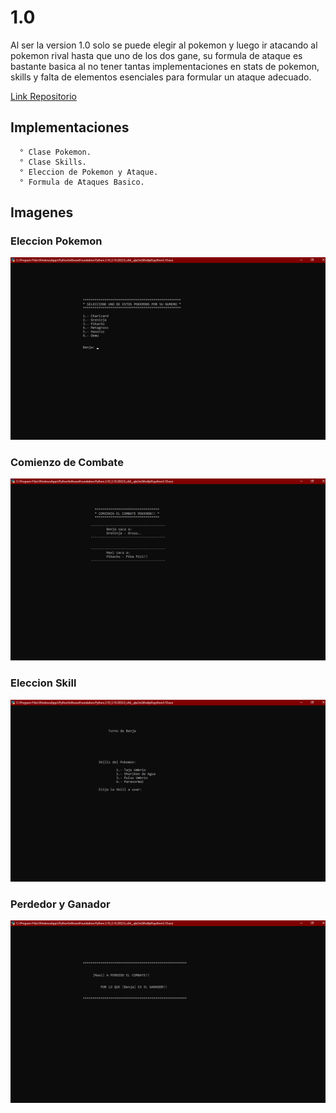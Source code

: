# 1.0
Al ser la version 1.0 solo se puede elegir al pokemon y luego ir atacando al pokemon rival hasta que uno de los dos gane,
su formula de ataque es bastante basica al no tener tantas implementaciones en stats de pokemon, skills y falta de elementos
esenciales para formular un ataque adecuado.

[Link Repositorio](https://github.com/arratiabenjamin/combatePokemon/commit/47ada3d21575ebc37440c487b9cff9c0e0a11fa6)


## Implementaciones
      ° Clase Pokemon.
      ° Clase Skills.
      ° Eleccion de Pokemon y Ataque.
      ° Formula de Ataques Basico.


## Imagenes

### Eleccion Pokemon
![Screenshot](Img/EleccionPokemon.png)
### Comienzo de Combate
![Screenshot](Img/ComienzoCombate.png)
### Eleccion Skill
![Screenshot](Img/EleccionSkill.png)
### Perdedor y Ganador
![Screenshot](Img/MuestraGanador.png)